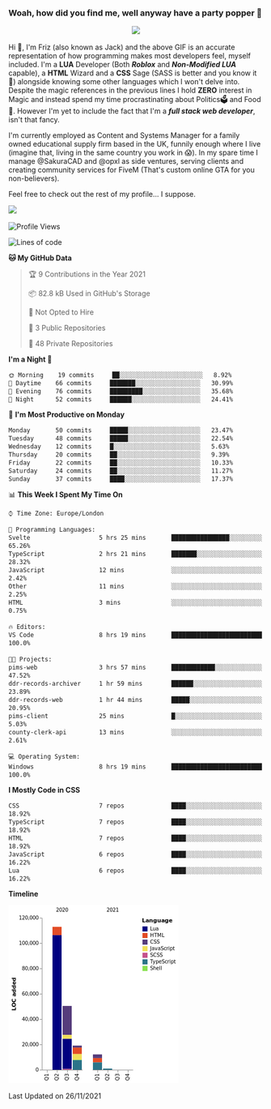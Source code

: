 ### Woah, how did you find me, well anyway have a party popper 🎉

<p align="center">
  <img  src="https://66.media.tumblr.com/d2766024a15e8c140bf20f314664eed2/d1615166bf58615c-d8/s400x600/aabc473a64edc43599d5345fd1e9e792d66ecc48.gifv">
</p>

Hi :wave:, I'm Friz (also known as Jack) and the above GIF is an accurate representation of how programming makes most developers feel, myself included. I'm a **LUA** Developer (Both ***Roblox*** and ***Non-Modified LUA*** capable), a **HTML** Wizard and a **CSS** Sage (SASS is better and you know it :pray:) alongside knowing some other languages which I won't delve into. Despite the magic references in the previous lines I hold **ZERO** interest in Magic and instead spend my time procrastinating about Politics🗳️ and Food🍔. However I'm yet to include the fact that I'm a ***full stack web developer***, isn't that fancy.

I'm currently employed as Content and Systems Manager for a family owned educational supply firm based in the UK, funnily enough where I live (imagine that, living in the same country you work in 😱). In my spare time I manage @SakuraCAD and @opxl as side ventures, serving clients and creating community services for FiveM (That's custom online GTA for you non-believers).

Feel free to check out the rest of my profile... I suppose.

<a href="https://github.com/anuraghazra/github-readme-stats">
  <img  src="https://github-readme-stats.vercel.app/api?username=JackOPXL&count_private=true&show_icons=true&theme=tokyonight" />
</a>



<!--START_SECTION:waka-->
![Profile Views](http://img.shields.io/badge/Profile%20Views-1-blue)

![Lines of code](https://img.shields.io/badge/From%20Hello%20World%20I%27ve%20Written-202079%20lines%20of%20code-blue)

**🐱 My GitHub Data** 

> 🏆 9 Contributions in the Year 2021
 > 
> 📦 82.8 kB Used in GitHub's Storage 
 > 
> 🚫 Not Opted to Hire
 > 
> 📜 3 Public Repositories 
 > 
> 🔑 48 Private Repositories  
 > 
**I'm a Night 🦉** 

```text
🌞 Morning    19 commits     ██░░░░░░░░░░░░░░░░░░░░░░░   8.92% 
🌆 Daytime    66 commits     ███████░░░░░░░░░░░░░░░░░░   30.99% 
🌃 Evening    76 commits     █████████░░░░░░░░░░░░░░░░   35.68% 
🌙 Night      52 commits     ██████░░░░░░░░░░░░░░░░░░░   24.41%

```
📅 **I'm Most Productive on Monday** 

```text
Monday       50 commits     █████░░░░░░░░░░░░░░░░░░░░   23.47% 
Tuesday      48 commits     █████░░░░░░░░░░░░░░░░░░░░   22.54% 
Wednesday    12 commits     █░░░░░░░░░░░░░░░░░░░░░░░░   5.63% 
Thursday     20 commits     ██░░░░░░░░░░░░░░░░░░░░░░░   9.39% 
Friday       22 commits     ██░░░░░░░░░░░░░░░░░░░░░░░   10.33% 
Saturday     24 commits     ██░░░░░░░░░░░░░░░░░░░░░░░   11.27% 
Sunday       37 commits     ████░░░░░░░░░░░░░░░░░░░░░   17.37%

```


📊 **This Week I Spent My Time On** 

```text
⌚︎ Time Zone: Europe/London

💬 Programming Languages: 
Svelte                   5 hrs 25 mins       ████████████████░░░░░░░░░   65.26% 
TypeScript               2 hrs 21 mins       ███████░░░░░░░░░░░░░░░░░░   28.32% 
JavaScript               12 mins             ░░░░░░░░░░░░░░░░░░░░░░░░░   2.42% 
Other                    11 mins             ░░░░░░░░░░░░░░░░░░░░░░░░░   2.25% 
HTML                     3 mins              ░░░░░░░░░░░░░░░░░░░░░░░░░   0.75%

🔥 Editors: 
VS Code                  8 hrs 19 mins       █████████████████████████   100.0%

🐱‍💻 Projects: 
pims-web                 3 hrs 57 mins       ████████████░░░░░░░░░░░░░   47.52% 
ddr-records-archiver     1 hr 59 mins        ██████░░░░░░░░░░░░░░░░░░░   23.89% 
ddr-records-web          1 hr 44 mins        █████░░░░░░░░░░░░░░░░░░░░   20.95% 
pims-client              25 mins             █░░░░░░░░░░░░░░░░░░░░░░░░   5.03% 
county-clerk-api         13 mins             ░░░░░░░░░░░░░░░░░░░░░░░░░   2.61%

💻 Operating System: 
Windows                  8 hrs 19 mins       █████████████████████████   100.0%

```

**I Mostly Code in CSS** 

```text
CSS                      7 repos             ████░░░░░░░░░░░░░░░░░░░░░   18.92% 
TypeScript               7 repos             ████░░░░░░░░░░░░░░░░░░░░░   18.92% 
HTML                     7 repos             ████░░░░░░░░░░░░░░░░░░░░░   18.92% 
JavaScript               6 repos             ████░░░░░░░░░░░░░░░░░░░░░   16.22% 
Lua                      6 repos             ████░░░░░░░░░░░░░░░░░░░░░   16.22%

```


**Timeline**

![Chart not found](https://raw.githubusercontent.com/JackOPXL/JackOPXL/master/charts/bar_graph.png) 


 Last Updated on 26/11/2021
<!--END_SECTION:waka-->

